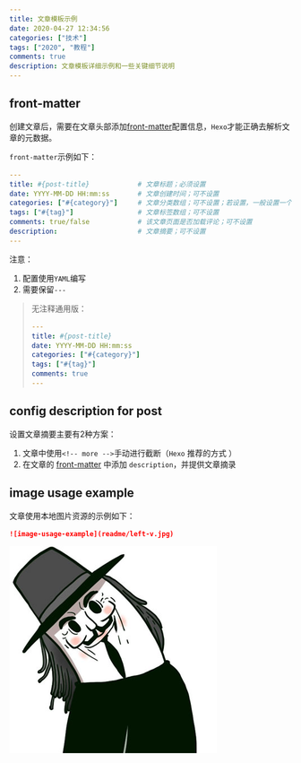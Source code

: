 ```yaml
---
title: 文章模板示例
date: 2020-04-27 12:34:56
categories: ["技术"]
tags: ["2020", "教程"]
comments: true
description: 文章模板详细示例和一些关键细节说明
---
```


## front-matter

创建文章后，需要在文章头部添加[front-matter](https://hexo.io/docs/front-matter.html)配置信息，`Hexo`才能正确去解析文章的元数据。

`front-matter`示例如下：

```yaml
---
title: #{post-title}            # 文章标题；必须设置
date: YYYY-MM-DD HH:mm:ss       # 文章创建时间；可不设置
categories: ["#{category}"]     # 文章分类数组；可不设置；若设置，一般设置一个
tags: ["#{tag}"]                # 文章标签数组；可不设置
comments: true/false            # 该文章页面是否加载评论；可不设置
description:                    # 文章摘要；可不设置
---
```

注意：

1. 配置使用`YAML`编写
2. 需要保留`---`

> 无注释通用版：
>
> ```YAML
> ---
> title: #{post-title}
> date: YYYY-MM-DD HH:mm:ss
> categories: ["#{category}"]
> tags: ["#{tag}"]
> comments: true
> ---
> ```
>
> 

## config description for post 

设置文章摘要主要有2种方案：

1. 文章中使用` <!-- more --> `手动进行截断（`Hexo` 推荐的方式 ）
2. 在文章的 [front-matter](https://hexo.io/docs/front-matter.html) 中添加 `description`，并提供文章摘录

## image usage example

文章使用本地图片资源的示例如下：

```markdown
![image-usage-example](readme/left-v.jpg)
```

![image-usage-example](readme/left-v.jpg)